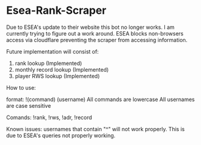 # Esea-Rank-Scraper
Due to ESEA's update to their website this bot no longer works. I am currently trying to figure out a work around. ESEA blocks non-browsers access via cloudflare preventing the scraper from accessing information.

Future implementation will consist of:

1. rank lookup (Implemented)
2. monthly record lookup (Implemented)
3. player RWS lookup (Implemented)


How to use:

format: !(command) (username)
All commands are lowercase
All usernames are case sensitive

Comands: !rank, !rws, !adr, !record


Known issues: usernames that contain "^" will not work properly. This is due to ESEA's queries not properly working.
